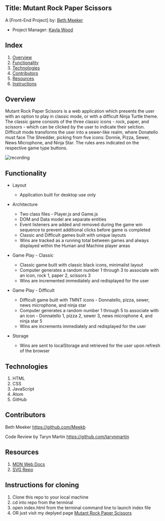 ## Title: Mutant Rock Paper Scissors

A [Front-End Project] by: [Beth Meeker](https://github.com/Meekb)

* Project Manager: [Kayla Wood](https://github.com/kaylaewood)

## Index

1. [Overview](#overview)
2. [Functionality](#functionality)
3. [Technologies](#technologies)
4. [Contributors](#contributors)
5. [Resources](#resources)
6. [Instructions](#instructions)

## Overview
  Mutant Rock Paper Scissors is a web application which presents the user with an option to play in classic mode, or with a difficult Ninja Turtle theme. The classic game consists of the three classic icons - rock, paper, and scissors - which can be clicked by the user to indicate their selction. Difficult mode transforms the user into a sewer-like realm, where Donatello must face The Shredder, picking from five icons: Donnie, Pizza, Sewer, News Microphone, and Ninja Star. 
The rules ares indicated on the respective game type buttons.

![recording](https://user-images.githubusercontent.com/76264735/116307133-2d631080-a763-11eb-9fda-0311bddc5860.gif)

## Functionality
  
  * Layout
    * Application built for desktop use only
   
  * Architecture 
    * Two class files - Player.js and Game.js
    * DOM and Data model are separate entities
    * Event listeners are added and removed during the game win sequence to prevent additional clicks before game is completed
    * Classic and Difficult games built with unique layouts
    * Wins are tracked as a running total between games and always displayed within the Human and Machine player areas

  * Game Play - Classic
    * Classic game built with classic black icons, minimalist layout
    * Computer generates a random number 1 through 3 to associate with an icon, rock 1, paper 2, scissors 3
    * Wins are incremented immediately and redisplayed for the user

  * Game Play - Difficult
    * Difficult game built with TMNT icons - Donnatello, pizza, sewer, news microphone, and ninja star
    * Computer generates a random number 1 through 5 to associate with an icon - Donnatello 1, pizza 2, sewer 3, news microphone 4, and ninja star 5
    * Wins are increments immediately and redisplayed for the user

  * Storage
    * Wins are sent to localStorage and retrieved for the user upon refresh of the browser

## Technologies
  1. HTML
  2. CSS
  3. JavaScript
  4. Atom
  5. GitHub

## Contributors
  Beth Meeker https://github.com/Meekb
  
  Code Review by Taryn Martin https://github.com/tarynmartin

## Resources
  1. [MDN Web Docs](https://developer.mozilla.org/en-US/)
  2. [SVG Repo](https://www.svgrepo.com/)

## Instructions for cloning
  1. Clone this repo to your local machine
  2. cd into repo from the terminal
  3. open index.html from the terminal command line to launch index file
  4. OR just visit my deplyed page [Mutant Rock Paper Scissors](https://meekb.github.io/RockPaperScissors/)
